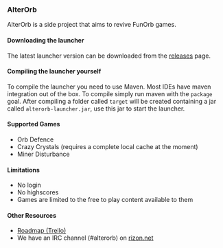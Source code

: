 ### AlterOrb

AlterOrb is a side project that aims to revive FunOrb games. 

#### Downloading the launcher

The latest launcher version can be downloaded from the [releases](https://github.com/HexRealm/alterorb-launcher/releases) page.

#### Compiling the launcher yourself

To compile the launcher you need to use Maven. Most IDEs have maven integration out of the box. 
To compile simply run maven with the `package` goal. After compiling a folder called `target` will be created containing a jar called `alterorb-launcher.jar`, use this jar to start the launcher.

#### Supported Games

* Orb Defence
* Crazy Crystals (requires a complete local cache at the moment)
* Miner Disturbance

#### Limitations

* No login
* No highscores
* Games are limited to the free to play content available to them

#### Other Resources

* [Roadmap (Trello)](https://trello.com/b/asiFcjZG/alterorb)
* We have an IRC channel (#alterorb) on [rizon.net](https://www.rizon.net/)